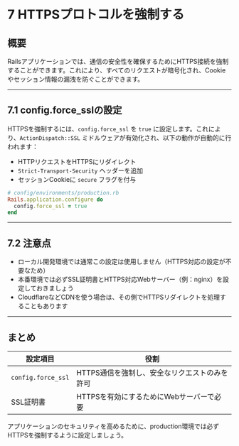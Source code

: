 # 7 HTTPSプロトコルを強制する

## 概要
Railsアプリケーションでは、通信の安全性を確保するためにHTTPS接続を強制することができます。これにより、すべてのリクエストが暗号化され、Cookieやセッション情報の漏洩を防ぐことができます。

---

## 7.1 config.force_sslの設定

HTTPSを強制するには、`config.force_ssl` を `true` に設定します。これにより、`ActionDispatch::SSL` ミドルウェアが有効化され、以下の動作が自動的に行われます：

- HTTPリクエストをHTTPSにリダイレクト
- `Strict-Transport-Security` ヘッダーを追加
- セッションCookieに `secure` フラグを付与

```ruby
# config/environments/production.rb
Rails.application.configure do
  config.force_ssl = true
end
```

---

## 7.2 注意点

- ローカル開発環境では通常この設定は使用しません（HTTPS対応の設定が不要なため）
- 本番環境では必ずSSL証明書とHTTPS対応Webサーバー（例：nginx）を設定しておきましょう
- CloudflareなどCDNを使う場合は、その側でHTTPSリダイレクトを処理することもあります

---

## まとめ

| 設定項目         | 役割                                         |
|------------------|----------------------------------------------|
| `config.force_ssl` | HTTPS通信を強制し、安全なリクエストのみを許可 |
| SSL証明書         | HTTPSを有効にするためにWebサーバーで必要       |

アプリケーションのセキュリティを高めるために、production環境では必ずHTTPSを強制するように設定しましょう。

